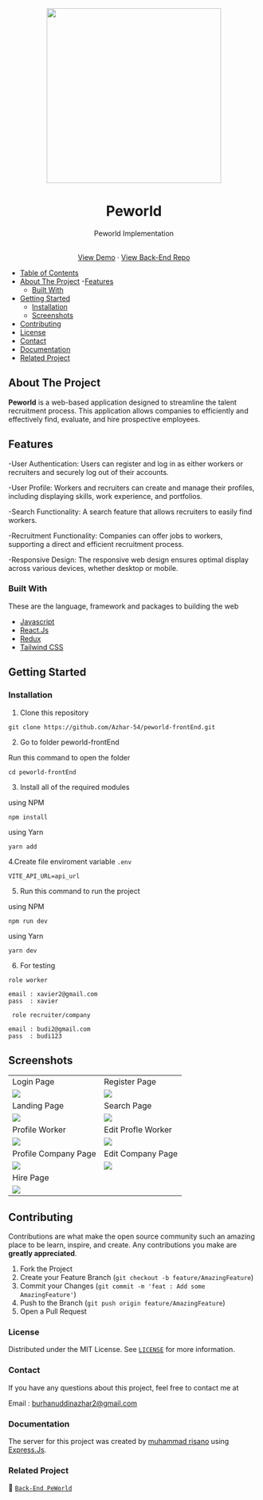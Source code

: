 <div align="center">
  <a href="https://github.com/Azhar-54/peworld-frontEnd">
      <img src="src\assets\purple-logo.svg" width="350"/>
  </a>

  <h1 align="center">Peworld</h1>

  <p align="center">
    Peworld Implementation
    <br />
    <br />
    
   <a href="https://peworld-front-end.vercel.app" target="_blank">View Demo</a>
    ·
    <a href="https://github.com/Azhar-54/fwm17-be-peword" target="_blank">View Back-End Repo</a>
  </p>
</div>


- [Table of Contents](#table-of-contents)
- [About The Project](#about-the-project)
  -[Features](#features)
  - [Built With](#built-with)
- [Getting Started](#getting-started)
  - [Installation](#installation)
  - [Screenshots](#screenshots)
- [Contributing](#contributing)
- [License](#license)
- [Contact](#contact)
- [Documentation](#documentation)
- [Related Project](#related-project)

## About The Project

**Peworld** is a web-based application designed to streamline the talent recruitment process. This application allows companies to efficiently and effectively find, evaluate, and hire prospective employees.

## Features

-User Authentication: Users can register and log in as either workers or recruiters and securely log out of their accounts.

-User Profile: Workers and recruiters can create and manage their profiles, including displaying skills, work experience, and portfolios.

-Search Functionality: A search feature that allows recruiters to easily find workers.

-Recruitment Functionality: Companies can offer jobs to workers, supporting a direct and efficient recruitment process.

-Responsive Design: The responsive web design ensures optimal display across various devices, whether desktop or mobile.

### Built With

These are the language, framework and packages to building the web

- [Javascript](https://nodejs.org/en)
- [React.Js](https://react.dev/)
- [Redux](https://redux.js.org/)
- [Tailwind CSS](https://tailwindcss.com/)

## Getting Started

### Installation

1. Clone this repository

```
git clone https://github.com/Azhar-54/peworld-frontEnd.git
```

2. Go to folder peworld-frontEnd

Run this command to open the folder

```
cd peworld-frontEnd
```
3. Install all of the required modules

using NPM

```
npm install
```

using Yarn

```
yarn add
```

4.Create file enviroment variable `.env `

```
VITE_API_URL=api_url
```

5. Run this command to run the project

using NPM

```
npm run dev
```

using Yarn

```
yarn dev
```

6. For testing

`role worker`

```
email : xavier2@gmail.com
pass  : xavier
```

` role recruiter/company`

```
email : budi2@gmail.com
pass  : budi123
``` 

## Screenshots

<table>
  <tr>
    <td>Login Page</td>
    <td>Register Page</td>
  </tr>
  <tr>
    <td><img src="https://imgur.com/lF27UVl.jpg"/></td>
    <td><img src="https://imgur.com/fjLv1IU.jpg"/></td>
  </tr>
  <tr>
    <td>Landing Page</td>
    <td>Search Page</td>
  </tr>
  <tr>
    <td><img src="https://imgur.com/MAyzui0.jpg"/></td>
    <td><img src="https://imgur.com/M8KMfqO.jpg"/></td>
  </tr>
  <tr>
    <td>Profile Worker</td>
    <td>Edit Profle Worker</td>
  </tr>
  <tr>
    <td><img src="https://imgur.com/aKTxKKo.jpg" /></td>
     <td><img src="https://imgur.com/PaltKOx.jpg" /></td>
  </tr>
  </tr>
  <tr>
    <td>Profile Company Page</td>
    <td>Edit Company Page</td>
  </tr>
  <tr>
    <td><img src="https://imgur.com/g3wtVvW.jpg" /></td>
    <td><img src="https://imgur.com/Hee8pJ8.jpg" /></td>
  </tr>
  <tr>
    <td>Hire Page</td>
  </tr>
  <tr>
    <td><img src="https://imgur.com/DELENx8.jpg" /></td>
  </tr> 
</table>

## Contributing

Contributions are what make the open source community such an amazing place to be learn, inspire, and create. Any contributions you make are **greatly appreciated**.

1. Fork the Project
2. Create your Feature Branch (`git checkout -b feature/AmazingFeature`)
3. Commit your Changes (`git commit -m 'feat : Add some AmazingFeature'`)
4. Push to the Branch (`git push origin feature/AmazingFeature`)
5. Open a Pull Request

### License

Distributed under the MIT License. See [`LICENSE`](https://github.com/Azhar-54/peworld-frontEnd/blob/main/LICENSE) for more information.

### Contact

If you have any questions about this project, feel free to contact me at

Email : burhanuddinazhar2@gmail.com

### Documentation

The server for this project was created by [muhammad risano](https://github.com/muhammadrisano) using [Express.Js](https://expressjs.com/).

### Related Project

:rocket: [`Back-End PeWorld`](https://github.com/Azhar-54/fwm17-be-peword)
